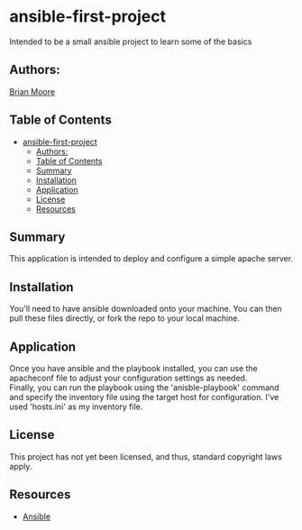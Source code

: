 # ansible-first-project
Intended to be a small ansible project to learn some of the basics

## Authors: 
[Brian Moore](https://github.com/bborumoore)

## Table of Contents
- [ansible-first-project](#ansible-first-project)
  - [Authors:](#authors)
  - [Table of Contents](#table-of-contents)
  - [Summary](#summary)
  - [Installation](#installation)
  - [Application](#application)
  - [License](#license)
  - [Resources](#resources)


## Summary
This application is intended to deploy and configure a simple apache server.


## Installation
You'll need to have ansible downloaded onto your machine.  You can then pull these files directly, or fork the repo to your local machine.

## Application
Once you have ansible and the playbook installed, you can use the apacheconf file to adjust your configuration settings as needed.  
Finally, you can run the playbook using the 'anisble-playbook' command and specify the inventory file using the target host for configuration.  I've used 'hosts.ini' as my inventory file.

## License
This project has not yet been licensed, and thus, standard copyright laws apply.


## Resources
* [Ansible](https://www.ansible.com/)
